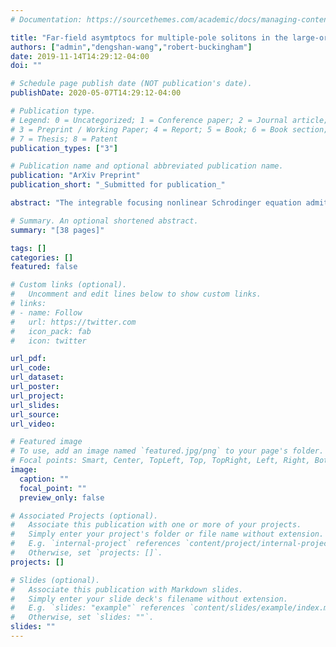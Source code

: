 ```yaml
---
# Documentation: https://sourcethemes.com/academic/docs/managing-content/

title: "Far-field asymtptocs for multiple-pole solitons in the large-order limit"
authors: ["admin","dengshan-wang","robert-buckingham"]
date: 2019-11-14T14:29:12-04:00
doi: ""

# Schedule page publish date (NOT publication's date).
publishDate: 2020-05-07T14:29:12-04:00

# Publication type.
# Legend: 0 = Uncategorized; 1 = Conference paper; 2 = Journal article;
# 3 = Preprint / Working Paper; 4 = Report; 5 = Book; 6 = Book section;
# 7 = Thesis; 8 = Patent
publication_types: ["3"]

# Publication name and optional abbreviated publication name.
publication: "ArXiv Preprint"
publication_short: "_Submitted for publication_"

abstract: "The integrable focusing nonlinear Schrodinger equation admits soliton solutions whose associated spectral data consist of a single pair of conjugate poles of arbitrary order. We study families of such multiple-pole solitons generated by Darboux transformations as the pole order tends to infinity. We show that in an appropriate scaling, there are four regions in the space-time plane where solutions display qualitatively distinct behaviors: an exponential-decay region, an algebraic-decay region, a non-oscillatory region, and an oscillatory region. Using the nonlinear steepest-descent method for analyzing Riemann-Hilbert problems, we compute the leading-order asymptotic behavior in the algebraic-decay, non-oscillatory, and oscillatory regions."

# Summary. An optional shortened abstract.
summary: "[38 pages]"

tags: []
categories: []
featured: false

# Custom links (optional).
#   Uncomment and edit lines below to show custom links.
# links:
# - name: Follow
#   url: https://twitter.com
#   icon_pack: fab
#   icon: twitter

url_pdf:
url_code:
url_dataset:
url_poster:
url_project:
url_slides:
url_source:
url_video:

# Featured image
# To use, add an image named `featured.jpg/png` to your page's folder.
# Focal points: Smart, Center, TopLeft, Top, TopRight, Left, Right, BottomLeft, Bottom, BottomRight.
image:
  caption: ""
  focal_point: ""
  preview_only: false

# Associated Projects (optional).
#   Associate this publication with one or more of your projects.
#   Simply enter your project's folder or file name without extension.
#   E.g. `internal-project` references `content/project/internal-project/index.md`.
#   Otherwise, set `projects: []`.
projects: []

# Slides (optional).
#   Associate this publication with Markdown slides.
#   Simply enter your slide deck's filename without extension.
#   E.g. `slides: "example"` references `content/slides/example/index.md`.
#   Otherwise, set `slides: ""`.
slides: ""
---
```

